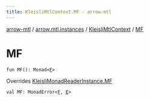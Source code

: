 ```yaml
---
title: KleisliMtlContext.MF - arrow-mtl
---
```


[arrow-mtl](../../index.html) / [arrow.mtl.instances](../index.html) / [KleisliMtlContext](index.html) / [MF](./-m-f.html)

# MF

`fun MF(): Monad<`[`F`](index.html#F)`>`

Overrides [KleisliMonadReaderInstance.MF](../-kleisli-monad-reader-instance/-m-f.html)


`val MF: MonadError<`[`F`](index.html#F)`, `[`E`](index.html#E)`>`